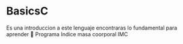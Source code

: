 # BasicsC
Es una introduccion a este lenguaje encontraras lo fundamental para aprender
:small_blue_diamond: Programa Indice masa coorporal IMC
